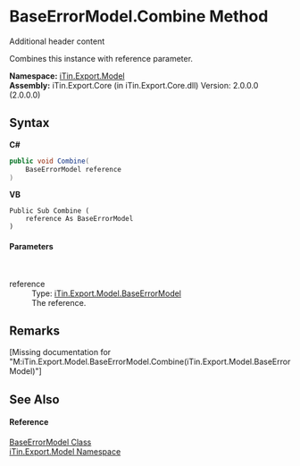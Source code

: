 # BaseErrorModel.Combine Method 
Additional header content 

Combines this instance with reference parameter.

**Namespace:**&nbsp;<a href="N_iTin_Export_Model">iTin.Export.Model</a><br />**Assembly:**&nbsp;iTin.Export.Core (in iTin.Export.Core.dll) Version: 2.0.0.0 (2.0.0.0)

## Syntax

**C#**<br />
``` C#
public void Combine(
	BaseErrorModel reference
)
```

**VB**<br />
``` VB
Public Sub Combine ( 
	reference As BaseErrorModel
)
```


#### Parameters
&nbsp;<dl><dt>reference</dt><dd>Type: <a href="T_iTin_Export_Model_BaseErrorModel">iTin.Export.Model.BaseErrorModel</a><br />The reference.</dd></dl>

## Remarks
\[Missing <remarks> documentation for "M:iTin.Export.Model.BaseErrorModel.Combine(iTin.Export.Model.BaseErrorModel)"\]

## See Also


#### Reference
<a href="T_iTin_Export_Model_BaseErrorModel">BaseErrorModel Class</a><br /><a href="N_iTin_Export_Model">iTin.Export.Model Namespace</a><br />